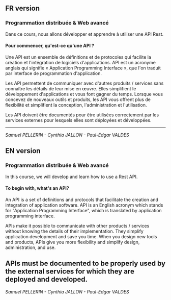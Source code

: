 ## FR version

### Programmation distribuée & Web avancé

Dans ce cours, nous allons développer et apprendre à utiliser une API Rest.

#### Pour commencer, qu'est-ce qu'une API ?

Une API est un ensemble de définitions et de protocoles qui facilite la création et l'intégration de logiciels d'applications. API est un acronyme anglais qui signifie « Application Programming Interface », que l'on traduit par interface de programmation d'application.

Les API permettent de communiquer avec d'autres produits / services sans connaître les détails de leur mise en œuvre. Elles simplifient le développement d'applications et vous font gagner du temps. Lorsque vous concevez de nouveaux outils et produits, les API vous offrent plus de flexibilité et simplifient la conception, l'administration et l'utilisation.

Les API doivent être documentés pour être utilisées correctement par les services externes pour lesquels elles sont déployées et développées.

------------------------
*Samuel PELLERIN - Cynthia JALLON - Paul-Edgar VALDES*




## EN version

### Programmation distribuée & Web avancé

In this course, we will develop and learn how to use a Rest API.

#### To begin with, what's an API?

An API is a set of definitions and protocols that facilitate the creation and integration of application software. API is an English acronym which stands for "Application Programming Interface", which is translated by application programming interface.

APIs make it possible to communicate with other products / services without knowing the details of their implementation. They simplify application development and save you time. When you design new tools and products, APIs give you more flexibility and simplify design, administration, and use.

APIs must be documented to be properly used by the external services for which they are deployed and developed.
------------------------
*Samuel PELLERIN - Cynthia JALLON - Paul-Edgar VALDES*
